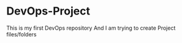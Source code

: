 # DevOps-Project
This is my first DevOps repository
And I am trying to create Project files/folders
